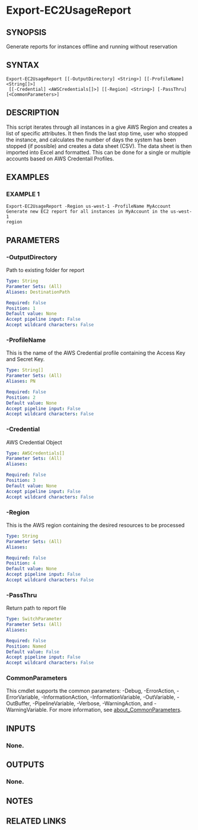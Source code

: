 # Export-EC2UsageReport

## SYNOPSIS
Generate reports for instances offline and running without reservation

## SYNTAX

```
Export-EC2UsageReport [[-OutputDirectory] <String>] [[-ProfileName] <String[]>]
 [[-Credential] <AWSCredentials[]>] [[-Region] <String>] [-PassThru] [<CommonParameters>]
```

## DESCRIPTION
This script iterates through all instances in a give AWS Region and creates
a list of specific attributes.
It then finds the last stop time, user who
stopped the instance, and calculates the number of days the system has been
stopped (if possible) and creates a data sheet (CSV).
The data sheet is then
imported into Excel and formatted. 
This can be done for a single or
multiple accounts based on AWS Credentail Profiles.

## EXAMPLES

### EXAMPLE 1
```
Export-EC2UsageReport -Region us-west-1 -ProfileName MyAccount
Generate new EC2 report for all instances in MyAccount in the us-west-1
region
```

## PARAMETERS

### -OutputDirectory
Path to existing folder for report

```yaml
Type: String
Parameter Sets: (All)
Aliases: DestinationPath

Required: False
Position: 1
Default value: None
Accept pipeline input: False
Accept wildcard characters: False
```

### -ProfileName
This is the name of the AWS Credential profile containing the Access Key and
Secret Key.

```yaml
Type: String[]
Parameter Sets: (All)
Aliases: PN

Required: False
Position: 2
Default value: None
Accept pipeline input: False
Accept wildcard characters: False
```

### -Credential
AWS Credential Object

```yaml
Type: AWSCredentials[]
Parameter Sets: (All)
Aliases:

Required: False
Position: 3
Default value: None
Accept pipeline input: False
Accept wildcard characters: False
```

### -Region
This is the AWS region containing the desired resources to be processed

```yaml
Type: String
Parameter Sets: (All)
Aliases:

Required: False
Position: 4
Default value: None
Accept pipeline input: False
Accept wildcard characters: False
```

### -PassThru
Return path to report file

```yaml
Type: SwitchParameter
Parameter Sets: (All)
Aliases:

Required: False
Position: Named
Default value: False
Accept pipeline input: False
Accept wildcard characters: False
```

### CommonParameters
This cmdlet supports the common parameters: -Debug, -ErrorAction, -ErrorVariable, -InformationAction, -InformationVariable, -OutVariable, -OutBuffer, -PipelineVariable, -Verbose, -WarningAction, and -WarningVariable. For more information, see [about_CommonParameters](http://go.microsoft.com/fwlink/?LinkID=113216).

## INPUTS

### None.
## OUTPUTS

### None.
## NOTES

## RELATED LINKS
